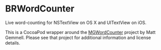 # BRWordCounter
Live word-counting for NSTextView on OS X and UITextView on iOS.

This is a CocoaPod wrapper around the [MGWordCounter](https://github.com/mattgemmell/MGWordCounter)
project by Matt Gemmell. Please see that project for additional information and license details.
